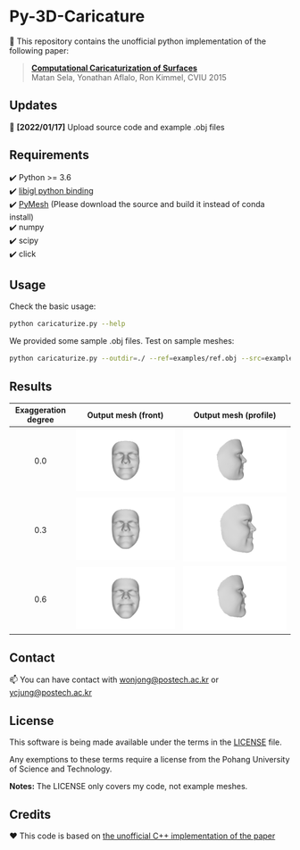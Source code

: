 
# Py-3D-Caricature


📝 This repository contains the unofficial python implementation of the following paper:

> **[Computational Caricaturization of Surfaces](https://www.cs.technion.ac.il/~ron/PAPERS/Journal/SelaAflaloKimmel_CVIU2015.pdf)**<br>
> Matan Sela, Yonathan Aflalo, Ron Kimmel, CVIU 2015

## Updates
🚀 **[2022/01/17]** Upload source code and example .obj files

## Requirements
✔️ Python >= 3.6  
✔️ [libigl python binding](https://libigl.github.io/libigl-python-bindings/)  
✔️ [PyMesh](https://pymesh.readthedocs.io/en/latest/installation.html) (Please download the source and build it instead of conda install)  
✔️ numpy  
✔️ scipy  
✔️ click  


## Usage

Check the basic usage:
```bash
python caricaturize.py --help
```
We provided some sample .obj files. Test on sample meshes:
```bash
python caricaturize.py --outdir=./ --ref=examples/ref.obj --src=examples/src.obj --beta=0.6
```

## Results
<div align="center">
  
|Exaggeration degree|Output mesh (front)|Output mesh (profile)|
|:-:|:-:|:-:|
|0.0|![img1](./assets/degree0.0_front.png)|![cari1](./assets/degree0.0_profile.png)|
|0.3|![img2](./assets/degree0.3_front.png)|![cari2](./assets/degree0.3_profile.png)|
|0.6|![img3](./assets/degree0.6_front.png)|![cari3](./assets/degree0.6_profile.png)|

</div>


## Contact
📫 You can have contact with [wonjong@postech.ac.kr](mailto:wonjong@postech.ac.kr) or [ycjung@postech.ac.kr](mailto:ycjung@postech.ac.kr)

## License
This software is being made available under the terms in the [LICENSE](LICENSE) file.

Any exemptions to these terms require a license from the Pohang University of Science and Technology.

**Notes:** The LICENSE only covers my code, not example meshes.

## Credits
❤️ This code is based on [the unofficial C++ implementation of the paper](https://github.com/posgraph/coupe.computational-caricaturization)
